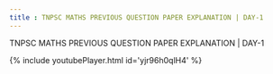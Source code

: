```yaml
---
title : TNPSC MATHS PREVIOUS QUESTION PAPER EXPLANATION | DAY-1
---
```


TNPSC MATHS PREVIOUS QUESTION PAPER EXPLANATION | DAY-1



{% include youtubePlayer.html id='yjr96h0qlH4' %}
